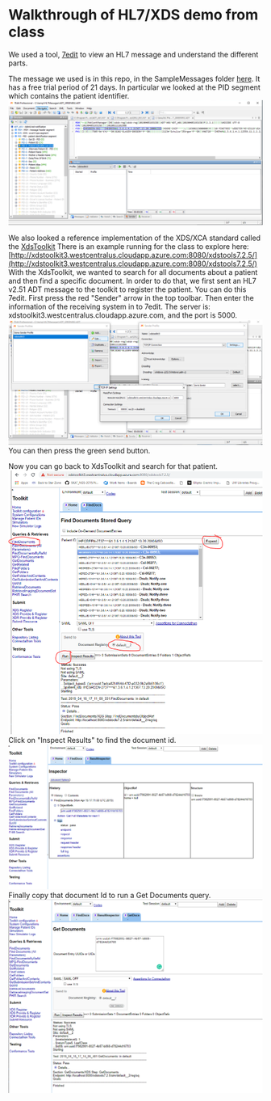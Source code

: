 # Walkthrough of HL7/XDS demo from class
We used a tool, [7edit](http://www.7edit.com/home/index.php) to view an HL7 message and understand the different parts.

The message we used is in this repo, in the SampleMessages folder [here](https://github.com/bhi-spring-591-2019/instructors/blob/master/SampleMessages/ADT_GREEN992.ADT).  It has a free trial period of 21 days.
In particular we looked at the PID segment which contains the patient identifier.
![7edit HL7 ADT message](https://github.com/bhi-spring-591-2019/instructors/raw/master/WalkthroughImages/7editCapture.PNG)

We also looked a reference implementation of the XDS/XCA standard called the [XdsToolkit](https://github.com/usnistgov/iheos-toolkit2)
There is an example running for the class to explore here:
[http://xdstoolkit3.westcentralus.cloudapp.azure.com:8080/xdstools7.2.5/](http://xdstoolkit3.westcentralus.cloudapp.azure.com:8080/xdstools7.2.5/)
With the XdsToolkit, we wanted to search for all documents about a patient and then find a specific document.
In order to do that, we first sent an HL7 v2.51 ADT message to the toolkit to register the patient.
You can do this 7edit.  First press the red "Sender" arrow in the top toolbar.  Then enter the information of the receiving system in to 7edit.  The server is: xdstoolkit3.westcentralus.cloudapp.azure.com, and the port is 5000.
![enter image description here](https://github.com/bhi-spring-591-2019/instructors/raw/master/WalkthroughImages/7editSendProfile.PNG)
You can then press the green send button.

Now you can go back to XdsToolkit and search for that patient.
![enter image description here](https://github.com/bhi-spring-591-2019/instructors/raw/master/WalkthroughImages/XdsToolsFindDocument.PNG)
Click on "Inspect Results" to find the document id.
![enter image description here](https://github.com/bhi-spring-591-2019/instructors/raw/master/WalkthroughImages/XdsToolsInspectResults.PNG)
Finally copy that document Id to run a Get Documents query.
![enter image description here](https://github.com/bhi-spring-591-2019/instructors/raw/master/WalkthroughImages/XdsToolsGetDocument.PNG)

<!--stackedit_data:
eyJoaXN0b3J5IjpbLTQyNTQ1NDI1NCw1NDYyODU3NzBdfQ==
-->